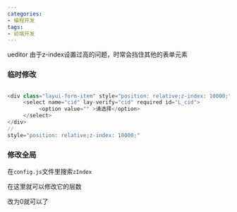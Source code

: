 ```yaml
---
categories: 
- 编程开发
tags:
- 前端开发
---
```

ueditor 由于z-index设置过高的问题，时常会挡住其他的表单元素

<!--more-->

### 临时修改

```javascript

<div class="layui-form-item" style="position: relative;z-index: 10000;">
     <select name="cid" lay-verify="cid" required id="L_cid">
          <option value="" >请选择</option>
     </select>
</div>
//
style="position: relative;z-index: 10000;"
```

### 修改全局

在`config.js`文件里搜索`zIndex`

在这里就可以修改它的层数

改为0就可以了